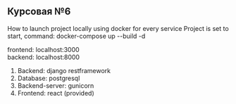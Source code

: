 
## Курсовая №6

How to launch project locally using docker for every service
Project is set to start, command: docker-compose up --build -d

frontend: localhost:3000  
backend: localhost:8000


1. Backend: django restframework
2. Database: postgresql 
3. Backend-server: gunicorn
4. Frontend: react (provided)


